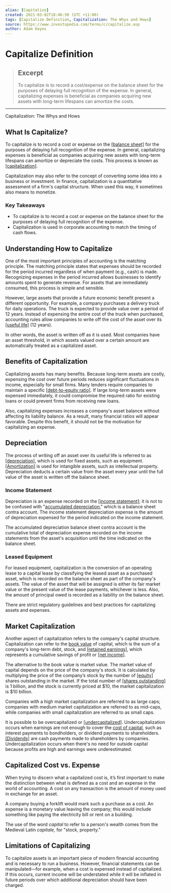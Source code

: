 ```yaml
---
alias: [Capitalize]
created: 2021-03-02T18:46:50 (UTC +11:00)
tags: [Capitalize Definition, Capitalization: The Whys and Hows]
source: https://www.investopedia.com/terms/c/capitalize.asp
author: Adam Hayes
---
```


# Capitalize Definition

> ## Excerpt
> To capitalize is to record a cost/expense on the balance sheet for the purposes of delaying full recognition of the expense. In general, capitalizing expenses is beneficial as companies acquiring new assets with long-term lifespans can amortize the costs.

---

Capitalization: The Whys and Hows
## What Is Capitalize?

To capitalize is to record a cost or expense on the [[balance sheet]](https://www.investopedia.com/terms/b/balancesheet.asp) for the purposes of delaying full recognition of the expense. In general, capitalizing expenses is beneficial as companies acquiring new assets with long-term lifespans can amortize or depreciate the costs. This process is known as [[capitalization]](https://www.investopedia.com/terms/c/capitalization.asp).

Capitalization may also refer to the concept of converting some idea into a business or investment. In finance, capitalization is a quantitative assessment of a firm's capital structure. When used this way, it sometimes also means to monetize.

### Key Takeaways

-   To capitalize is to record a cost or expense on the balance sheet for the purposes of delaying full recognition of the expense.
-   Capitalization is used in corporate accounting to match the timing of cash flows.

## Understanding How to Capitalize

One of the most important principles of accounting is the matching principle. The matching principle states that expenses should be recorded for the period incurred regardless of when payment (e.g., cash) is made. Recognizing expenses in the period incurred allows businesses to identify amounts spent to generate revenue. For assets that are immediately consumed, this process is simple and sensible.

However, large assets that provide a future economic benefit present a different opportunity. For example, a company purchases a delivery truck for daily operations. The truck is expected to provide value over a period of 12 years. Instead of expensing the entire cost of the truck when purchased, accounting rules allow companies to write off the cost of the asset over its [[useful life]](https://www.investopedia.com/terms/u/usefullife.asp) (12 years).

In other words, the asset is written off as it is used. Most companies have an asset threshold, in which assets valued over a certain amount are automatically treated as a capitalized asset.

## Benefits of Capitalization

Capitalizing assets has many benefits. Because long-term assets are costly, expensing the cost over future periods reduces significant fluctuations in income, especially for small firms. Many lenders require companies to maintain a specific [[debt-to-equity ratio]](https://www.investopedia.com/terms/d/debtequityratio.asp). If large long-term assets were expensed immediately, it could compromise the required ratio for existing loans or could prevent firms from receiving new loans.

Also, capitalizing expenses increases a company's asset balance without affecting its liability balance. As a result, many financial ratios will appear favorable. Despite this benefit, it should not be the motivation for capitalizing an expense.

## Depreciation

The process of writing off an asset over its useful life is referred to as [[depreciation]](https://www.investopedia.com/terms/d/depreciation.asp), which is used for fixed assets, such as equipment. [[Amortization]](https://www.investopedia.com/terms/a/amortization.asp) is used for intangible assets, such as intellectual property. Depreciation deducts a certain value from the asset every year until the full value of the asset is written off the balance sheet.

### Income Statement

Depreciation is an expense recorded on the [[income statement]](https://www.investopedia.com/terms/i/incomestatement.asp); it is not to be confused with "[accumulated depreciation](https://www.investopedia.com/terms/a/accumulated-depreciation.asp)," which is a balance sheet contra account. The income statement depreciation expense is the amount of depreciation expensed for the period indicated on the income statement. 

The accumulated depreciation balance sheet contra account is the cumulative total of depreciation expense recorded on the income statements from the asset's acquisition until the time indicated on the balance sheet.

### Leased Equipment

For leased equipment, capitalization is the conversion of an operating lease to a capital lease by classifying the leased asset as a purchased asset, which is recorded on the balance sheet as part of the company's assets. The value of the asset that will be assigned is either its fair market value or the present value of the lease payments, whichever is less. Also, the amount of principal owed is recorded as a liability on the balance sheet.

There are strict regulatory guidelines and best practices for capitalizing assets and expenses.

## Market Capitalization

Another aspect of capitalization refers to the company's capital structure. Capitalization can refer to the [book value](https://www.investopedia.com/terms/b/bookvalue.asp) of capital, which is the sum of a company's long-term debt, stock, and [[retained earnings]](https://www.investopedia.com/terms/r/retainedearnings.asp), which represents a cumulative savings of profit or [[net income]](https://www.investopedia.com/terms/n/netincome.asp).

The alternative to the book value is market value. The market value of capital depends on the price of the company's stock. It is calculated by multiplying the price of the company’s stock by the number of [[equity]](https://www.investopedia.com/terms/e/equity.asp) shares outstanding in the market. If the total number of [[shares outstanding]](https://www.investopedia.com/terms/o/outstandingshares.asp) is 1 billion, and the stock is currently priced at $10, the market capitalization is $10 billion.

Companies with a high market capitalization are referred to as large caps; companies with medium market capitalization are referred to as mid-caps, while companies with small capitalization are referred to as small caps.

It is possible to be overcapitalized or [[undercapitalized]](https://www.investopedia.com/terms/u/undercapitalization.asp). Undercapitalization occurs when earnings are not enough to cover the [cost of capital](https://www.investopedia.com/terms/c/costofcapital.asp), such as interest payments to bondholders, or dividend payments to shareholders. [[Dividends]](https://www.investopedia.com/terms/d/dividend.asp) are cash payments made to shareholders by companies. Undercapitalization occurs when there's no need for outside capital because profits are high and earnings were underestimated.

## Capitalized Cost vs. Expense

When trying to discern what a capitalized cost is, it’s first important to make the distinction between what is defined as a cost and an expense in the world of accounting. A cost on any transaction is the amount of money used in exchange for an asset.

A company buying a forklift would mark such a purchase as a cost. An expense is a monetary value leaving the company; this would include something like paying the electricity bill or rent on a building.

The use of the word _capital_ to refer to a person's wealth comes from the Medieval Latin _capitale,_ for "stock, property."

## Limitations of Capitalizing

To capitalize assets is an important piece of modern financial accounting and is necessary to run a business. However, financial statements can be manipulated—for example, when a cost is expensed instead of capitalized. If this occurs, current income will be understated while it will be inflated in future periods over which additional depreciation should have been charged.
